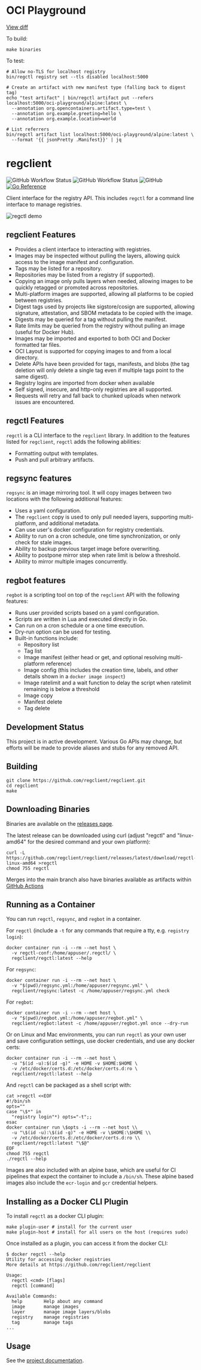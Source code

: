 # OCI Playground

[View diff](https://github.com/regclient/regclient/compare/main...oci-playground:main)

To build:

```
make binaries
```

To test:

```
# Allow no-TLS for localhost registry
bin/regctl registry set --tls disabled localhost:5000

# Create an artifact with new manifest type (falling back to digest tag)
echo "test artifact" | bin/regctl artifact put --refers localhost:5000/oci-playground/alpine:latest \
  --annotation org.opencontainers.artifact.type=test \
  --annotation org.example.greeting=hello \
  --annotation org.example.location=world

# List referrers
bin/regctl artifact list localhost:5000/oci-playground/alpine:latest \
  --format '{{ jsonPretty .Manifest}}' | jq
```

# regclient

![GitHub Workflow Status](https://img.shields.io/github/workflow/status/regclient/regclient/Go?label=Go%20build)
![GitHub Workflow Status](https://img.shields.io/github/workflow/status/regclient/regclient/Docker?label=Docker%20build)
![GitHub](https://img.shields.io/github/license/regclient/regclient)
[![Go Reference](https://pkg.go.dev/badge/github.com/regclient/regclient.svg)](https://pkg.go.dev/github.com/regclient/regclient)

Client interface for the registry API.
This includes `regctl` for a command line interface to manage registries.

![regctl demo](docs/demo.gif)

## regclient Features

- Provides a client interface to interacting with registries.
- Images may be inspected without pulling the layers, allowing quick access to the image manifest and configuration.
- Tags may be listed for a repository.
- Repositories may be listed from a registry (if supported).
- Copying an image only pulls layers when needed, allowing images to be quickly retagged or promoted across repositories.
- Multi-platform images are supported, allowing all platforms to be copied between registries.
- Digest tags used by projects like sigstore/cosign are supported, allowing signature, attestation, and SBOM metadata to be copied with the image.
- Digests may be queried for a tag without pulling the manifest.
- Rate limits may be queried from the registry without pulling an image (useful for Docker Hub).
- Images may be imported and exported to both OCI and Docker formatted tar files.
- OCI Layout is supported for copying images to and from a local directory.
- Delete APIs have been provided for tags, manifests, and blobs (the tag deletion will only delete a single tag even if multiple tags point to the same digest).
- Registry logins are imported from docker when available
- Self signed, insecure, and http-only registries are all supported.
- Requests will retry and fall back to chunked uploads when network issues are encountered.

## regctl Features

`regctl` is a CLI interface to the `regclient` library.
In addition to the features listed for `regclient`, `regctl` adds the following abilities:

- Formatting output with templates.
- Push and pull arbitrary artifacts.

## regsync features

`regsync` is an image mirroring tool.
It will copy images between two locations with the following additional features:

- Uses a yaml configuration.
- The `regclient` copy is used to only pull needed layers, supporting multi-platform, and additional metadata.
- Can use user's docker configuration for registry credentials.
- Ability to run on a cron schedule, one time synchronization, or only check for stale images.
- Ability to backup previous target image before overwriting.
- Ability to postpone mirror step when rate limit is below a threshold.
- Ability to mirror multiple images concurrently.

## regbot features

`regbot` is a scripting tool on top of the `regclient` API with the following features:

- Runs user provided scripts based on a yaml configuration.
- Scripts are written in Lua and executed directly in Go.
- Can run on a cron schedule or a one time execution.
- Dry-run option can be used for testing.
- Built-in functions include:
  - Repository list
  - Tag list
  - Image manifest (either head or get, and optional resolving multi-platform reference)
  - Image config (this includes the creation time, labels, and other details shown in a `docker image inspect`)
  - Image ratelimit and a wait function to delay the script when ratelimit remaining is below a threshold
  - Image copy
  - Manifest delete
  - Tag delete

## Development Status

This project is in active development.
Various Go APIs may change, but efforts will be made to provide aliases and stubs for any removed API.

## Building

```shell
git clone https://github.com/regclient/regclient.git
cd regclient
make
```

## Downloading Binaries

Binaries are available on the [releases
page](https://github.com/regclient/regclient/releases).

The latest release can be downloaded using curl (adjust "regctl" and
"linux-amd64" for the desired command and your own platform):

```shell
curl -L https://github.com/regclient/regclient/releases/latest/download/regctl-linux-amd64 >regctl
chmod 755 regctl
```

Merges into the main branch also have binaries available as artifacts within [GitHub Actions](https://github.com/regclient/regclient/actions/workflows/go.yml?query=branch%3Amain)

## Running as a Container

You can run `regctl`, `regsync`, and `regbot` in a container.

For `regctl` (include a `-t` for any commands that require a tty, e.g. `registry login`):

```shell
docker container run -i --rm --net host \
  -v regctl-conf:/home/appuser/.regctl/ \
  regclient/regctl:latest --help
```

For `regsync`:

```shell
docker container run -i --rm --net host \
  -v "$(pwd)/regsync.yml:/home/appuser/regsync.yml" \
  regclient/regsync:latest -c /home/appuser/regsync.yml check
```

For `regbot`:

```shell
docker container run -i --rm --net host \
  -v "$(pwd)/regbot.yml:/home/appuser/regbot.yml" \
  regclient/regbot:latest -c /home/appuser/regbot.yml once --dry-run
```

Or on Linux and Mac environments, you can run `regctl` as your own user and save
configuration settings, use docker credentials, and use any docker certs:

```shell
docker container run -i --rm --net host \
  -u "$(id -u):$(id -g)" -e HOME -v $HOME:$HOME \
  -v /etc/docker/certs.d:/etc/docker/certs.d:ro \
  regclient/regctl:latest --help
```

And `regctl` can be packaged as a shell script with:

```shell
cat >regctl <<EOF
#!/bin/sh
opts=""
case "\$*" in
  "registry login"*) opts="-t";;
esac
docker container run \$opts -i --rm --net host \\
  -u "\$(id -u):\$(id -g)" -e HOME -v \$HOME:\$HOME \\
  -v /etc/docker/certs.d:/etc/docker/certs.d:ro \\
  regclient/regctl:latest "\$@"
EOF
chmod 755 regctl
./regctl --help
```

Images are also included with an alpine base, which are useful for CI pipelines that expect the container to include a `/bin/sh`.
These alpine based images also include the `ecr-login` and `gcr` credential helpers.

## Installing as a Docker CLI Plugin

To install `regctl` as a docker CLI plugin:

```shell
make plugin-user # install for the current user
make plugin-host # install for all users on the host (requires sudo)
```

Once installed as a plugin, you can access it from the docker CLI:

```shell
$ docker regctl --help
Utility for accessing docker registries
More details at https://github.com/regclient/regclient

Usage:
  regctl <cmd> [flags]
  regctl [command]

Available Commands:
  help        Help about any command
  image       manage images
  layer       manage image layers/blobs
  registry    manage registries
  tag         manage tags
...
```

## Usage

See the [project documentation](docs/README.md).
